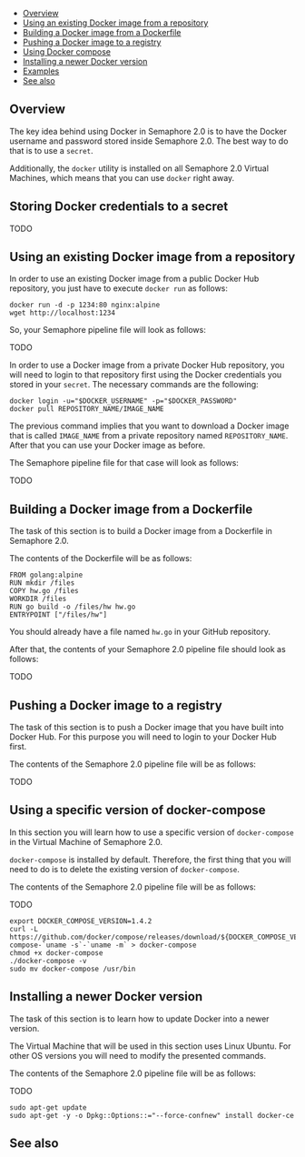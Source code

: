 * [Overview](#overview)
* [Using an existing Docker image from a repository](#using-an-existing-docker-image-from-a-repository)
* [Building a Docker image from a Dockerfile](#building-a-docker-image-from-a-dockerfile)
* [Pushing a Docker image to a registry](#pushing-a-docker-image-to-a-registry)
* [Using Docker compose](#using-docker-compose)
* [Installing a newer Docker version](#installing-a-newer-docker-version)
* [Examples](#examples)
* [See also](#see-also)

## Overview

The key idea behind using Docker in Semaphore 2.0 is to have the Docker username
and password stored inside Semaphore 2.0. The best way to do that is to use a
`secret`.

Additionally, the `docker` utility is installed on all Semaphore 2.0 Virtual
Machines, which means that you can use `docker` right away.


## Storing Docker credentials to a secret

TODO

## Using an existing Docker image from a repository

In order to use an existing Docker image from a public Docker Hub repository,
you just have to execute `docker run` as follows:

    docker run -d -p 1234:80 nginx:alpine
    wget http://localhost:1234

So, your Semaphore pipeline file will look as follows:

TODO

In order to use a Docker image from a private Docker Hub repository, you will
need to login to that repository first using the Docker credentials you stored
in your `secret`. The necessary commands are the following:

    docker login -u="$DOCKER_USERNAME" -p="$DOCKER_PASSWORD"
    docker pull REPOSITORY_NAME/IMAGE_NAME

The previous command implies that you want to download a Docker image that is
called `IMAGE_NAME` from a private repository named `REPOSITORY_NAME`. After
that you can use your Docker image as before.

The Semaphore pipeline file for that case will look as follows:

TODO

## Building a Docker image from a Dockerfile

The task of this section is to build a Docker image from a Dockerfile in
Semaphore 2.0.

The contents of the Dockerfile will be as follows:

    FROM golang:alpine
    RUN mkdir /files
    COPY hw.go /files
    WORKDIR /files
    RUN go build -o /files/hw hw.go
    ENTRYPOINT ["/files/hw"]

You should already have a file named `hw.go` in your GitHub repository.

After that, the contents of your Semaphore 2.0 pipeline file should look as
follows:

TODO

## Pushing a Docker image to a registry

The task of this section is to push a Docker image that you have built into
Docker Hub. For this purpose you will need to login to your Docker Hub first.

The contents of the Semaphore 2.0 pipeline file will be as follows:

TODO


## Using a specific version of docker-compose

In this section you will learn how to use a specific version of `docker-compose` in
the Virtual Machine of Semaphore 2.0.

`docker-compose` is installed by default. Therefore, the first thing that you
will need to do is to delete the existing version of `docker-compose`.

The contents of the Semaphore 2.0 pipeline file will be as follows:

TODO

    export DOCKER_COMPOSE_VERSION=1.4.2
    curl -L https://github.com/docker/compose/releases/download/${DOCKER_COMPOSE_VERSION}/docker-compose-`uname -s`-`uname -m` > docker-compose
    chmod +x docker-compose
    ./docker-compose -v
    sudo mv docker-compose /usr/bin


## Installing a newer Docker version

The task of this section is to learn how to update Docker into a newer version.

The Virtual Machine that will be used in this section uses Linux Ubuntu. For
other OS versions you will need to modify the presented commands.

The contents of the Semaphore 2.0 pipeline file will be as follows:

TODO

    sudo apt-get update
    sudo apt-get -y -o Dpkg::Options::="--force-confnew" install docker-ce


## See also

